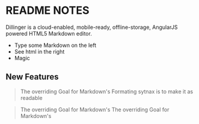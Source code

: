 # README NOTES
Dillinger is a cloud-enabled, mobile-ready, offline-storage, AngularJS powered HTML5 Markdown editor.
- Type some Markdown on the left
- See html in the right
- Magic

## New Features
> The overriding Goal for Markdown's
> Formating sytnax is to make it as readable


> The overriding Goal for Markdown's
> The overriding Goal for Markdown's
